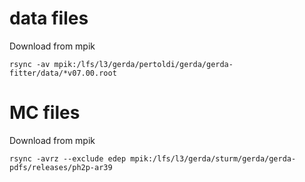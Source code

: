 
# data files

Download from mpik

```
rsync -av mpik:/lfs/l3/gerda/pertoldi/gerda/gerda-fitter/data/*v07.00.root
```


# MC files

Download from mpik

```
rsync -avrz --exclude edep mpik:/lfs/l3/gerda/sturm/gerda/gerda-pdfs/releases/ph2p-ar39
```

